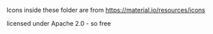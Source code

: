 <!-- SPDX-License-Identifier: MIT --->
Icons inside these folder are from
https://material.io/resources/icons

licensed under Apache 2.0 - so free 